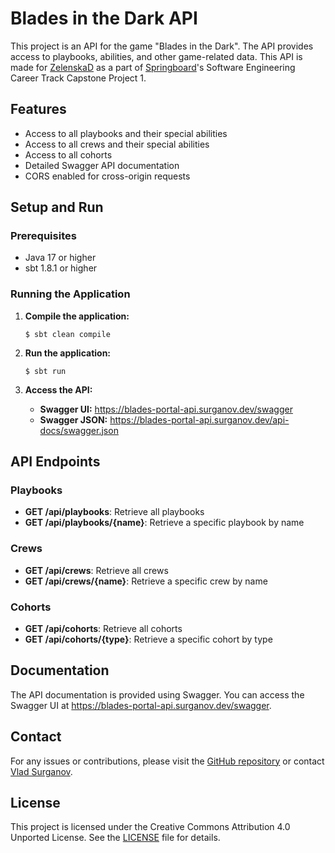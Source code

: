 # Blades in the Dark API

This project is an API for the game "Blades in the Dark". The API provides access to playbooks, abilities, and other game-related data. This API is made for [ZelenskaD](https://github.com/ZelenskaD) as a part of [Springboard](https://www.springboard.com/)'s Software Engineering Career Track Capstone Project 1.

## Features

- Access to all playbooks and their special abilities
- Access to all crews and their special abilities
- Access to all cohorts
- Detailed Swagger API documentation
- CORS enabled for cross-origin requests

## Setup and Run

### Prerequisites

- Java 17 or higher
- sbt 1.8.1 or higher

### Running the Application

1. **Compile the application:**

   ```
   $ sbt clean compile
   ```

2. **Run the application:**

   ```
   $ sbt run
   ```

3. **Access the API:**

    - **Swagger UI:** <https://blades-portal-api.surganov.dev/swagger>
    - **Swagger JSON:** <https://blades-portal-api.surganov.dev/api-docs/swagger.json>

## API Endpoints

### Playbooks
- **GET /api/playbooks**: Retrieve all playbooks
- **GET /api/playbooks/{name}**: Retrieve a specific playbook by name

### Crews
- **GET /api/crews**: Retrieve all crews
- **GET /api/crews/{name}**: Retrieve a specific crew by name

### Cohorts
- **GET /api/cohorts**: Retrieve all cohorts
- **GET /api/cohorts/{type}**: Retrieve a specific cohort by type

## Documentation

The API documentation is provided using Swagger. You can access the Swagger UI at <https://blades-portal-api.surganov.dev/swagger>.

## Contact

For any issues or contributions, please visit the [GitHub repository](https://github.com/avsurganov/blades-portal-api) or contact [Vlad Surganov](https://www.linkedin.com/in/avsurganov/).

## License

This project is licensed under the Creative Commons Attribution 4.0 Unported License. See the [LICENSE](https://github.com/avsurganov/blade-portal-api?tab=CC-BY-4.0-1-ov-file#readme) file for details.
